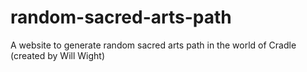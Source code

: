 # random-sacred-arts-path
A website to generate random sacred arts path in the world of Cradle (created by Will Wight)
